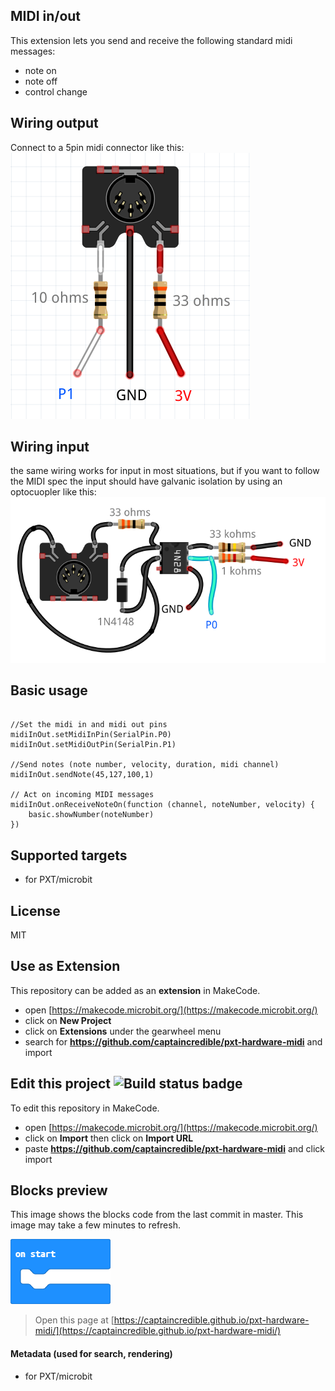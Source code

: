 ## MIDI in/out
This extension lets you send and receive the following standard midi messages:
- note on 
- note off
- control change 

## Wiring output
Connect to a 5pin midi connector like this:
![wiring output](https://github.com/CaptainCredible/pxt-hardware-MIDI/blob/master/midioutubit.png?raw=true)

## Wiring input

the same wiring works for input in most situations, but if you want to follow the MIDI spec the input should have galvanic isolation by using an optocuopler like this: 
![wiring output](https://github.com/CaptainCredible/pxt-hardware-MIDI/blob/master/midiInUbit.png?raw=true)

## Basic usage
```blocks

//Set the midi in and midi out pins
midiInOut.setMidiInPin(SerialPin.P0)
midiInOut.setMidiOutPin(SerialPin.P1)

//Send notes (note number, velocity, duration, midi channel)
midiInOut.sendNote(45,127,100,1)

// Act on incoming MIDI messages
midiInOut.onReceiveNoteOn(function (channel, noteNumber, velocity) {
    basic.showNumber(noteNumber)
})
```
## Supported targets

* for PXT/microbit

## License

MIT

## Use as Extension

This repository can be added as an **extension** in MakeCode.

* open [https://makecode.microbit.org/](https://makecode.microbit.org/)
* click on **New Project**
* click on **Extensions** under the gearwheel menu
* search for **https://github.com/captaincredible/pxt-hardware-midi** and import

## Edit this project ![Build status badge](https://github.com/captaincredible/pxt-hardware-midi/workflows/MakeCode/badge.svg)

To edit this repository in MakeCode.

* open [https://makecode.microbit.org/](https://makecode.microbit.org/)
* click on **Import** then click on **Import URL**
* paste **https://github.com/captaincredible/pxt-hardware-midi** and click import

## Blocks preview

This image shows the blocks code from the last commit in master.
This image may take a few minutes to refresh.

![A rendered view of the blocks](https://github.com/captaincredible/pxt-hardware-midi/raw/master/.github/makecode/blocks.png)

> Open this page at [https://captaincredible.github.io/pxt-hardware-midi/](https://captaincredible.github.io/pxt-hardware-midi/)

#### Metadata (used for search, rendering)

* for PXT/microbit
<script src="https://makecode.com/gh-pages-embed.js"></script><script>makeCodeRender("{{ site.makecode.home_url }}", "{{ site.github.owner_name }}/{{ site.github.repository_name }}");</script>
